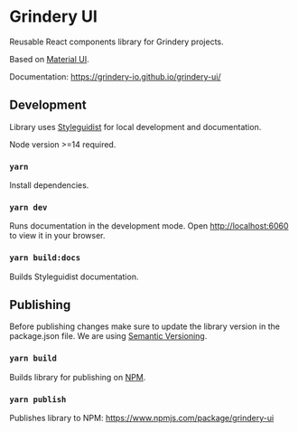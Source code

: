 # Grindery UI

Reusable React components library for Grindery projects.

Based on [Material UI](https://mui.com/).

Documentation: https://grindery-io.github.io/grindery-ui/

## Development

Library uses [Styleguidist](https://react-styleguidist.js.org/) for local development and documentation.

Node version >=14 required.

### `yarn`

Install dependencies.

### `yarn dev`

Runs documentation in the development mode.
Open [http://localhost:6060](http://localhost:6060) to view it in your browser.

### `yarn build:docs`

Builds Styleguidist documentation.

## Publishing

Before publishing changes make sure to update the library version in the package.json file. We are using [Semantic Versioning](https://semver.org/).

### `yarn build`

Builds library for publishing on [NPM](npmjs.com).

### `yarn publish`

Publishes library to NPM: https://www.npmjs.com/package/grindery-ui
